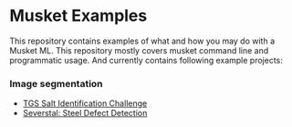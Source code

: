 # Musket Examples

This repository contains examples of what and how you may do with a Musket ML. This repository mostly covers musket command line and programmatic usage. And currently contains following example projects:

### Image segmentation

* [TGS Salt Identification Challenge](./salt/README.md)
* [Severstal: Steel Defect Detection](./severstal/README.md)
